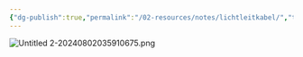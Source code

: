 ```yaml
---
{"dg-publish":true,"permalink":"/02-resources/notes/lichtleitkabel/","tags":["netzwerk/kabel"],"noteIcon":"","updated":"2024-08-02T04:01:31.000+02:00"}
---
```


![Untitled 2-20240802035910675.png](/img/user/02%20-%20RESOURCES/Files/IMG/Untitled%202-20240802035910675.png)